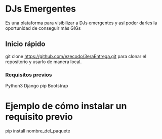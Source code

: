 # DJs Emergentes

Es una plataforma para visibilizar a DJs emergentes y así poder darles la oportunidad de conseguir más GIGs

## Inicio rápido

git clone https://github.com/ezecodo/3eraEntrega.git para clonar el repositorio y usarlo de manera local.

### Requisitos previos

Python3
Django
pip
Bootstrap

# Ejemplo de cómo instalar un requisito previo

pip install nombre_del_paquete
